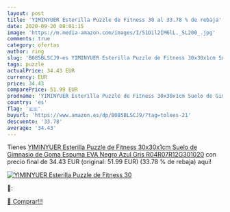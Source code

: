 ```yaml
---
layout: post
title: 'YIMINYUER Esterilla Puzzle de Fitness 30 al 33.78 % de rebaja'
date: 2020-09-20 08:01:15
image: 'https://m.media-amazon.com/images/I/51Dil2IM6lL._SL200_.jpg'
comments: true
category: ofertas
author: ring
slug: 'B085BLSCJ9-es YIMINYUER Esterilla Puzzle de Fitness 30x30x1cm Suelo de...'
tags: puzzle
actualPrice: 34.43 EUR
currency: EUR
price: 34.43
comparePrice: 51.99 EUR
prodname: 'YIMINYUER Esterilla Puzzle de Fitness 30x30x1cm Suelo de Gimnasio de Goma Espuma EVA Negro Azul Gris R04R07R12G301020'
country: 'es'
flag: '🇪🇸'
buyurl: 'https://www.amazon.es/dp/B085BLSCJ9/?tag=tolees-21'
descuento: '33.78'
average: '34.43'
---
```


Tienes [YIMINYUER Esterilla Puzzle de Fitness 30x30x1cm Suelo de Gimnasio de Goma Espuma EVA Negro Azul Gris R04R07R12G301020](https://www.amazon.es/dp/B085BLSCJ9/?tag=tolees-21) con precio final de  34.43 EUR (original: 51.99 EUR) (33.78 %  de rebaja) aqui!

[![YIMINYUER Esterilla Puzzle de Fitness 30](https://m.media-amazon.com/images/I/51Dil2IM6lL._SL200_.jpg)](https://www.amazon.es/dp/B085BLSCJ9/?tag=tolees-21)

🔎:


[🛒 Comprar!!!](https://www.amazon.es/dp/B085BLSCJ9/?tag=tolees-21)
